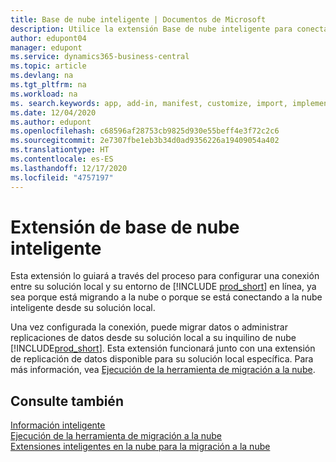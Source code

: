 ```yaml
---
title: Base de nube inteligente | Documentos de Microsoft
description: Utilice la extensión Base de nube inteligente para conectar su solución local con Business Central en línea.
author: edupont04
manager: edupont
ms.service: dynamics365-business-central
ms.topic: article
ms.devlang: na
ms.tgt_pltfrm: na
ms.workload: na
ms. search.keywords: app, add-in, manifest, customize, import, implement
ms.date: 12/04/2020
ms.author: edupont
ms.openlocfilehash: c68596af28753cb9825d930e55beff4e3f72c2c6
ms.sourcegitcommit: 2e7307fbe1eb3b34d0ad9356226a19409054a402
ms.translationtype: HT
ms.contentlocale: es-ES
ms.lasthandoff: 12/17/2020
ms.locfileid: "4757197"
---
```

# <a name="intelligent-cloud-base-extension"></a>Extensión de base de nube inteligente

Esta extensión lo guiará a través del proceso para configurar una conexión entre su solución local y su entorno de [!INCLUDE [prod_short](includes/prod_short.md)] en línea, ya sea porque está migrando a la nube o porque se está conectando a la nube inteligente desde su solución local.  

Una vez configurada la conexión, puede migrar datos o administrar replicaciones de datos desde su solución local a su inquilino de nube [!INCLUDE[prod_short](includes/prod_short.md)]. Esta extensión funcionará junto con una extensión de replicación de datos disponible para su solución local específica. Para más información, vea [Ejecución de la herramienta de migración a la nube](/dynamics365/business-central/dev-itpro/administration/migration-tool).  

## <a name="see-also"></a>Consulte también

[Información inteligente](about-intelligent-cloud.md)  
[Ejecución de la herramienta de migración a la nube](/dynamics365/business-central/dev-itpro/administration/migration-tool)  
[Extensiones inteligentes en la nube para la migración a la nube](ui-extensions-data-replication.md)  
